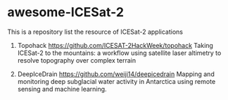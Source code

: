 # awesome-ICESat-2
This is a repository list the resource of ICESat-2 applications


1. Topohack
https://github.com/ICESAT-2HackWeek/topohack
Taking ICESat-2 to the mountains: a workflow using satellite laser altimetry to resolve topography over complex terrain

2. DeepIceDrain
https://github.com/weiji14/deepicedrain
Mapping and monitoring deep subglacial water activity in Antarctica using remote sensing and machine learning.
